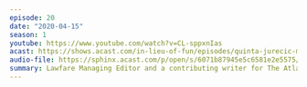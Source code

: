 ```yaml
---
episode: 20
date: "2020-04-15"
season: 1
youtube: https://www.youtube.com/watch?v=CL-sppxnIas
acast: https://shows.acast.com/in-lieu-of-fun/episodes/quinta-jurecic-makes-her-debut-on-the-show-april-15-2020
audio-file: https://sphinx.acast.com/p/open/s/6071b87945e5c6581e2e5575/e/610c1bd0c9f05900130b274c/media.mp3
summary: Lawfare Managing Editor and a contributing writer for The Atlantic
---
```

